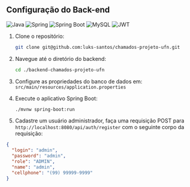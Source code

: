 ## Configuração do Back-end
![Java](https://img.shields.io/badge/java-%23ED8B00.svg?style=for-the-badge&logo=openjdk&logoColor=white)
![Spring](https://img.shields.io/badge/spring-%236DB33F.svg?style=for-the-badge&logo=spring&logoColor=white)
![Spring Boot](https://img.shields.io/badge/Spring_Boot-F2F4F9?style=for-the-badge&logo=spring-boot)
![MySQL](https://img.shields.io/badge/MySQL-005C84?style=for-the-badge&logo=mysql&logoColor=white)
![JWT](https://img.shields.io/badge/JWT-black?style=for-the-badge&logo=JSON%20web%20tokens)

1. Clone o repositório:

    ```bash
    git clone git@github.com:luks-santos/chamados-projeto-ufn.git
    ```

2. Navegue até o diretório do backend:

    ```bash
    cd ./backend-chamados-projeto-ufn
    ```

3. Configure as propriedades do banco de dados em: `src/main/resources/application.properties`
   
4. Execute o aplicativo Spring Boot:

    ```bash
    ./mvnw spring-boot:run
    ```
5. Cadastre um usuário administrador, faça uma requisição POST para `http://localhost:8080/api/auth/register` com o seguinte corpo da requisição:

```json
{
  "login": "admin",
  "password": "admin",
  "role": "ADMIN",
  "name": "admin",
  "cellphone": "(99) 99999-9999" 
}
```
